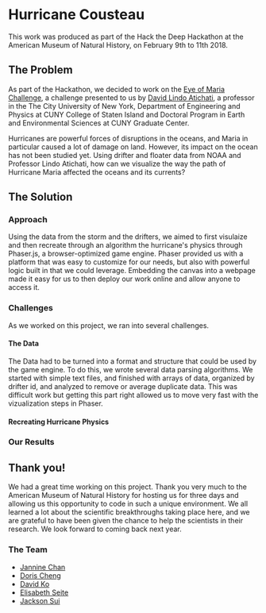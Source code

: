 # Hurricane Cousteau

This work was produced as part of the Hack the Deep Hackathon at the American Museum of Natural History, on February 9th to 11th 2018.

## The Problem

As part of the Hackathon, we decided to work on the [Eye of Maria Challenge](https://github.com/amnh/HackTheDeep/wiki/The-Eye-of-Maria), a challenge presented to us by [David Lindo Atichati](http://www.lindolab.com/), a professor in the The City University of New York, Department of Engineering and Physics at CUNY College of Staten Island and Doctoral Program in Earth and Environmental Sciences at CUNY Graduate Center.

Hurricanes are powerful forces of disruptions in the oceans, and Maria in particular caused a lot of damage on land. However, its impact on the ocean has not been studied yet.
Using drifter and floater data from NOAA and Professor Lindo Atichati, how can we visualize the way the path of Hurricane Maria affected the oceans and its currents?

## The Solution

### Approach

Using the data from the storm and the drifters, we aimed to first visulaize and then recreate through an algorithm the hurricane's physics through Phaser.js, a browser-optimized game engine. Phaser provided us with a platform that was easy to customize for our needs, but also with powerful logic built in that we could leverage. Embedding the canvas into a webpage made it easy for us to then deploy our work online and allow anyone to access it.

### Challenges

As we worked on this project, we ran into several challenges.

#### The Data
The Data had to be turned into a format and structure that could be used by the game engine. To do this, we wrote several data parsing algorithms. We started with simple text files, and finished with arrays of data, organized by drifter id, and analyzed to remove or average duplicate data. This was difficult work but getting this part right allowed us to move very fast with the vizualization steps in Phaser.

#### Recreating Hurricane Physics

### Our Results


## Thank you!

We had a great time working on this project. Thank you very much to the American Museum of Natural History for hosting us for three days and allowing us this opportunity to code in such a unique environment. We all learned a lot about the scientific breakthroughs taking place here, and we are grateful to have been given the chance to help the scientists in their research. We look forward to coming back next year.

### The Team

* [Jannine Chan](https://github.com/jn9cn)
* [Doris Cheng](https://github.com/dorcheng)
* [David Ko](https://github.com/daveyko)
* [Elisabeth Seite](https://github.com/eseite47)
* [Jackson Sui](https://github.com/Kiro705)